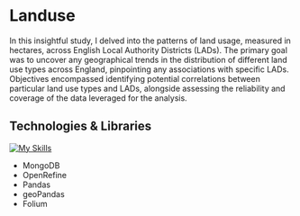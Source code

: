 # Landuse
In this insightful study, I delved into the patterns of land usage, measured in hectares, across English Local Authority Districts (LADs). The primary goal was to uncover any geographical trends in the distribution of different land use types across England, pinpointing any associations with specific LADs. Objectives encompassed identifying potential correlations between particular land use types and LADs, alongside assessing the reliability and coverage of the data leveraged for the analysis.

## Technologies & Libraries
[![My Skills](https://skillicons.dev/icons?i=python,jupyter)](https://skillicons.dev)
- MongoDB
- OpenRefine
- Pandas
- geoPandas
- Folium
